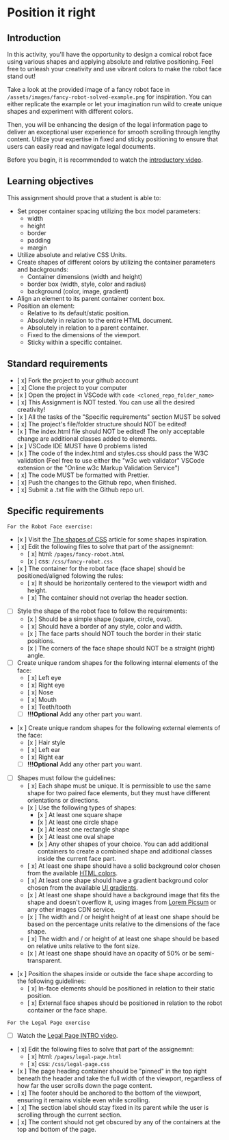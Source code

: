 # Position it right

## Introduction

In this activity, you'll have the opportunity to design a comical robot face using various shapes and applying absolute and relative positioning. Feel free to unleash your creativity and use vibrant colors to make the robot face stand out!

Take a look at the provided image of a fancy robot face in `/assets/images/fancy-robot-solved-example.png` for inspiration. You can either replicate the example or let your imagination run wild to create unique shapes and experiment with different colors.

Then, you will be enhancing the design of the legal information page to deliver an exceptional user experience for smooth scrolling through lengthy content. Utilize your expertise in fixed and sticky positioning to ensure that users can easily read and navigate legal documents.

Before you begin, it is recommended to watch the [introductory video](https://www.loom.com/share/3c655c8a97ce4783a4698d7968c03c33?sid=c05fcac8-f559-4de4-9ccd-6f167be3d6bd).

## Learning objectives

This assignment should prove that a student is able to:

- Set proper container spacing utilizing the box model parameters:
  - width
  - height
  - border
  - padding
  - margin
- Utilize absolute and relative CSS Units.
- Create shapes of different colors by utilizing the container parameters and backgrounds:
  - Container dimensions (width and height)
  - border box (width, style, color and radius)
  - background (color, image, gradient)
- Align an element to its parent container content box.
- Position an element:
  - Relative to its default/static position.
  - Absolutely in relation to the entire HTML document.
  - Absolutely in relation to a parent container.
  - Fixed to the dimensions of the viewport.
  - Sticky within a specific container.

## Standard requirements

- [ x] Fork the project to your github account
- [ x] Clone the project to your computer
- [x ] Open the project in VSCode with `code <cloned_repo_folder_name>`
- [ x] This Assignment is NOT tested. You can use all the desired creativity!
- [x ] All the tasks of the "Specific requirements" section MUST be solved
- [ x] The project's file/folder structure should NOT be edited!
- [x ] The index.html file should NOT be edited! The only acceptable change are additional classes added to elements.
- [x ] VSCode IDE MUST have 0 problems listed
- [x ] The code of the index.html and styles.css should pass the W3C validation (Feel free to use either the "w3c web validator" VSCode extension or the "Online w3c Markup Validation Service")
- [ x] The code MUST be formatted with Prettier.
- [ x] Push the changes to the Github repo, when finished.
- [ x] Submit a .txt file with the Github repo url.

## Specific requirements

`For the Robot Face exercise:`

- [x ] Visit the [The shapes of CSS](https://css-tricks.com/the-shapes-of-css/) article for some shapes inspiration.
- [ x] Edit the following files to solve that part of the assignemnt:
  - [ x] html: `/pages/fancy-robot.html`
  - [x ] css: `/css/fancy-robot.css`
- [x ] The container for the robot face (face shape) should be positioned/aligned folowing the rules:
  - [ x] It should be horizontally centered to the viewport width and height.
  - [ x] The container should not overlap the header section.
- [ ] Style the shape of the robot face to follow the requirements:
  - [x ] Should be a simple shape (square, circle, oval).
  - [ x] Should have a border of any style, color and width.
  - [x ] The face parts should NOT touch the border in their static positions.
  - [x ] The corners of the face shape should NOT be a straight (right) angle.
- [ ] Create unique random shapes for the following internal elements of the face:
  - [ x] Left eye
  - [ x] Right eye
  - [ x] Nose
  - [ x] Mouth
  - [ x] Teeth/tooth
  - [ ] **!!!Optional** Add any other part you want.
- [x ] Create unique random shapes for the following external elements of the face:
  - [x ] Hair style
  - [ x] Left ear
  - [ x] Right ear
  - [ ] **!!!Optional** Add any other part you want.
- [ ] Shapes must follow the guidelines:
  - [ x] Each shape must be unique. It is permissible to use the same shape for two paired face elements, but they must have different orientations or directions.
  - [x ] Use the following types of shapes:
    - [x ] At least one square shape
    - [x ] At least one circle shape
    - [x ] At least one rectangle shape
    - [x ] At least one oval shape
    - [x ] Any other shapes of your choice. You can add additional containers to create a combined shape and additional classes inside the current face part.
  - [ x] At least one shape should have a solid background color chosen from the available [HTML colors](https://www.w3schools.com/html/html_colors.asp).
  - [ x] At least one shape should have a gradient background color chosen from the available [UI gradients](https://uigradients.com/).
  - [x ] At least one shape should have a background image that fits the shape and doesn't overflow it, using images from [Lorem Picsum](https://picsum.photos/) or any other images CDN service.
  - [x ] The width and / or height height of at least one shape should be based on the percentage units relative to the dimensions of the face shape.
  - [ x] The width and / or height of at least one shape should be based on relative units relative to the font size.
  - [x ] At least one shape should have an opacity of 50% or be semi-transparent.
- [x ] Position the shapes inside or outside the face shape according to the following guidelines:
  - [ x] In-face elements should be positioned in relation to their static position.
  - [ x] External face shapes should be positioned in relation to the robot container or the face shape.

`For the Legal Page exercise`

- [ ] Watch the [Legal Page INTRO video](https://www.loom.com/share/3c655c8a97ce4783a4698d7968c03c33?sid=b776b29f-cecb-4cc7-8663-7c3f1722f190).
- [ x] Edit the following files to solve that part of the assignemnt:
  - [ x] html: `/pages/legal-page.html`
  - [ x] css: `/css/legal-page.css`
- [x ] The page heading container should be "pinned" in the top right beneath the header and take the full width of the viewport, regardless of how far the user scrolls down the page content.
- [ x] The footer should be anchored to the bottom of the viewport, ensuring it remains visible even while scrolling.
- [ x] The section label should stay fixed in its parent while the user is scrolling through the current section.
- [ x] The content should not get obscured by any of the containers at the top and bottom of the page.
